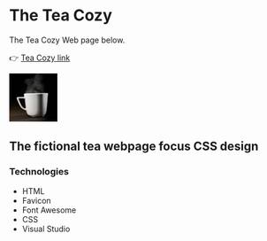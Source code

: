 # The Tea Cozy
The Tea Cozy Web page below.

:point_right: [Tea Cozy link](https://fdromer.github.io/tea_cozy/)

![Hot cup of Tea](images/img-warm-cup-tea.jpg)
## The fictional tea webpage focus CSS design
### Technologies
+ HTML
+ Favicon
+ Font Awesome 
+ CSS 
+ Visual Studio

